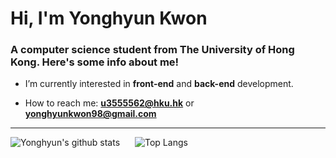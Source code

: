 <h1 align="">Hi, I'm Yonghyun Kwon</h1>
<h3 align="">A computer science student from The University of Hong Kong. Here's some info about me!</h3>

- I’m currently interested in **front-end** and **back-end** development.

- How to reach me: **u3555562@hku.hk** or **yonghyunkwon98@gmail.com**


---

![Yonghyun's github stats](https://github-readme-stats.vercel.app/api?username=Yonghyunkkk&show_icons=true&theme=tokyonight) <span style="margin-right: 20px;"> </span>![Top Langs](https://github-readme-stats.vercel.app/api/top-langs/?username=Yonghyunkkk&layout=compact&theme=tokyonight)
